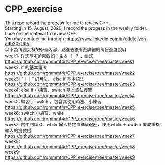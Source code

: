 # CPP_exercise
 This repo record the process for me to review C++.  
 Starting in  15, August, 2020, I record the progess in the weekly folder.  
 I use online material to review C++.  
 You may contact me through :https://www.linkedin.com/in/eddie-yen-a99207169/  
 以下為每週大概的學習內容，點進去後有更詳細的每日進度說明    
 week1: 程式基本的東西如：＆＆ ！ ？ 、函式    
 https://github.com/rgmmmt4r/CPP_exercise/tree/master/week1  
 week2: if 的基本語法   
 https://github.com/rgmmmt4r/CPP_exercise/tree/master/week2  
 week3: “｜｜” 的用法、 else if 基本語法   
 https://github.com/rgmmmt4r/CPP_exercise/tree/master/week3  
 week4: else if 小練習、switch 基本語法複習   
 https://github.com/rgmmmt4r/CPP_exercise/tree/master/week4    
 week5: 練習了 switch ，包含其使用時機、小練習   
 https://github.com/rgmmmt4r/CPP_exercise/tree/master/week5   
 week6: switch 小練習、while     
 https://github.com/rgmmmt4r/CPP_exercise/tree/master/week6   
 week7: 閏年判斷器、while 輸入特定值繼續迴圈、使用while ＋ switch 做成重複輸入的提款機   
 https://github.com/rgmmmt4r/CPP_exercise/tree/master/week7   
 week8:   
 https://github.com/rgmmmt4r/CPP_exercise/tree/master/week8   
 week9:  
 https://github.com/rgmmmt4r/CPP_exercise/tree/master/week9    
 
 


